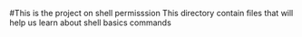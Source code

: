 #This is the project on shell permisssion
This directory contain files that will help us learn about shell basics commands
